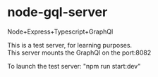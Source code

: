 # node-gql-server
Node+Express+Typescript+GraphQl

This is a test server, for learning purposes.  
This server mounts the GraphQl on the port:8082

To launch the test server: 
  "npm run start:dev"
